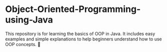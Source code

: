# Object-Oriented-Programming-using-Java
This repository is for learning the basics of OOP in Java. It includes easy examples and simple explanations to help beginners understand how to use OOP concepts. 🚀
